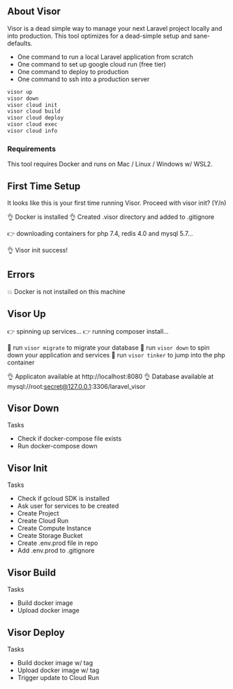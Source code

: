 ## About Visor

Visor is a dead simple way to manage your next Laravel project locally and into production. This tool optimizes for a dead-simple setup and sane-defaults.

-   One command to run a local Laravel application from scratch
-   One command to set up google cloud run (free tier)
-   One command to deploy to production
-   One command to ssh into a production server

```bash
visor up
visor down
visor cloud init
visor cloud build
visor cloud deploy
visor cloud exec
visor cloud info
```

### Requirements

This tool requires Docker and runs on Mac / Linux / Windows w/ WSL2.

## First Time Setup

It looks like this is your first time running Visor. Proceed with visor init? (Y/n)

👌 Docker is installed
👌 Created .visor directory and added to .gitignore

👉 downloading containers for php 7.4, redis 4.0 and mysql 5.7...

👌 Visor init success!

## Errors

💥 Docker is not installed on this machine

## Visor Up

👉 spinning up services...
👉 running composer install...

💪 run `visor migrate` to migrate your database
💪 run `visor down` to spin down your application and services
💪 run `visor tinker` to jump into the php container

👌 Applicaton available at http://localhost:8080
👌 Database available at mysql://root:secret@127.0.0.1:3306/laravel_visor

## Visor Down

Tasks

-   Check if docker-compose file exists
-   Run docker-compose down

## Visor Init

Tasks

-   Check if gcloud SDK is installed
-   Ask user for services to be created
-   Create Project
-   Create Cloud Run
-   Create Compute Instance
-   Create Storage Bucket
-   Create .env.prod file in repo
-   Add .env.prod to .gitignore

## Visor Build

Tasks

-   Build docker image
-   Upload docker image

## Visor Deploy

Tasks

-   Build docker image w/ tag
-   Upload docker image w/ tag
-   Trigger update to Cloud Run
